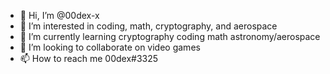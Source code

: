 - 👋 Hi, I’m @00dex-x
- 👀 I’m interested in coding, math, cryptography, and aerospace
- 🌱 I’m currently learning cryptography coding math astronomy/aerospace
- 💞️ I’m looking to collaborate on video games
- 📫 How to reach me 00dex#3325

<!---
00dex-x/00dex-x is a ✨ special ✨ repository because its `README.md` (this file) appears on your GitHub profile.
You can click the Preview link to take a look at your changes.
--->
